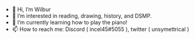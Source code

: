 - 👋 Hi, I’m Wilbur
- 👀 I’m interested in reading, drawing, history, and DSMP.
- 🌱 I’m currently learning how to play the piano!
- 📫 How to reach me: Discord ( incel45#5055 ), twitter ( unsymettrical )
